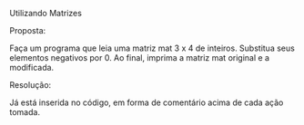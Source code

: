 Utilizando Matrizes

Proposta:

Faça um programa que leia uma matriz mat 3 x 4 de inteiros.
Substitua seus elementos negativos por 0.
Ao final, imprima a matriz mat original e a modificada.

Resolução:

Já está inserida no código, em forma de comentário acima de cada ação tomada.
